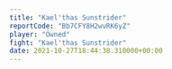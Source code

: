 ```yaml
---
title: "Kael'thas Sunstrider"
reportCode: "Bb7CFY8H2wvRK6yZ"
player: "Öwned"
fight: "Kael'thas Sunstrider"
date: 2021-10-27T18:44:38.310000+00:00
---
```

